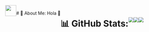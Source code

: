 
 <div align="center">
  <div style="display: flex; align-items: flex-start;">
 <img align="top" src="https://komarev.com/ghpvc/?username=sipalingtestnet&color=brightgreen" height='35'/>
<br />
# 💫 About Me:
Hola 🤞

# 📊 GitHub Stats:
# ![](https://github-readme-stats.vercel.app/api/top-langs/?username=sipalingtestnet&theme=dark&hide_border=false&include_all_commits=true&count_private=true&layout=compact)<br/>
# ![](https://github-readme-stats.vercel.app/api?username=sipalingtestnet&theme=dark&hide_border=false&include_all_commits=true&count_private=true)<br/>
# ![](https://github-readme-streak-stats.herokuapp.com/?user=sipalingtestnet&theme=dark&hide_border=false)<br/>


---


<!-- Proudly created with GPRM ( https://gprm.itsvg.in ) -->
